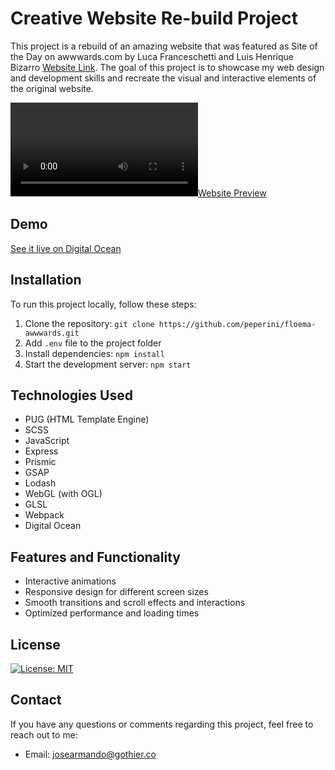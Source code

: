 # Creative Website Re-build Project

This project is a rebuild of an amazing website that was featured as Site of the Day on awwwards.com by Luca Franceschetti and Luis Henrique Bizarro [Website Link](https://floema.jewelry/). The goal of this project is to showcase my web design and development skills and recreate the visual and interactive elements of the original website.

[![Website Preview](floema-preview.mp4)](https://your-website-url.com)

## Demo

[See it live on Digital Ocean](http://138.197.212.64/)

## Installation

To run this project locally, follow these steps:

1. Clone the repository: `git clone https://github.com/peperini/floema-awwwards.git`
2. Add `.env` file to the project folder
2. Install dependencies: `npm install`
3. Start the development server: `npm start`

## Technologies Used

- PUG (HTML Template Engine)
- SCSS
- JavaScript
- Express
- Prismic
- GSAP
- Lodash
- WebGL (with OGL)
- GLSL
- Webpack
- Digital Ocean

## Features and Functionality

- Interactive animations
- Responsive design for different screen sizes
- Smooth transitions and scroll effects and interactions
- Optimized performance and loading times

## License

[![License: MIT](https://img.shields.io/badge/License-MIT-yellow.svg)](https://opensource.org/licenses/MIT)

## Contact

If you have any questions or comments regarding this project, feel free to reach out to me:

- Email: josearmando@gothier.co
